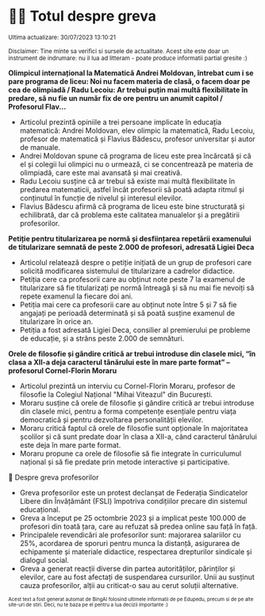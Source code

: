 # 👩‍🏫 Totul despre greva
<sub>Ultima actualizare: 30/07/2023 13:10:21</sub>

<sub>Disclaimer: Tine minte sa verifici si sursele de actualitate. Acest site este doar un instrument de indrumare: nu il lua ad litteram - poate produce informatii partial gresite :)</sub>

**Olimpicul internațional la Matematică Andrei Moldovan, întrebat cum i se pare programa de liceu: Noi nu facem materia de clasă, o facem doar pe cea de olimpiadă / Radu Lecoiu: Ar trebui puțin mai multă flexibilitate în predare, să nu fie un număr fix de ore pentru un anumit capitol / Profesorul Flav...**

- Articolul prezintă opiniile a trei persoane implicate în educația matematică: Andrei Moldovan, elev olimpic la matematică, Radu Lecoiu, profesor de matematică și Flavius Bădescu, profesor universitar și autor de manuale.
- Andrei Moldovan spune că programa de liceu este prea încărcată și că el și colegii lui olimpici nu o urmează, ci se concentrează pe materia de olimpiadă, care este mai avansată și mai creativă.
- Radu Lecoiu susține că ar trebui să existe mai multă flexibilitate în predarea matematicii, astfel încât profesorii să poată adapta ritmul și conținutul în funcție de nivelul și interesul elevilor.
- Flavius Bădescu afirmă că programa de liceu este bine structurată și echilibrată, dar că problema este calitatea manualelor și a pregătirii profesorilor.

**Petiție pentru titularizarea pe normă și desființarea repetării examenului de titularizare semnată de peste 2.000 de profesori, adresată Ligiei Deca**

- Articolul relatează despre o petiție inițiată de un grup de profesori care solicită modificarea sistemului de titularizare a cadrelor didactice.
- Petiția cere ca profesorii care au obținut note peste 7 la examenul de titularizare să fie titularizați pe normă întreagă și să nu mai fie nevoiți să repete examenul la fiecare doi ani.
- Petiția mai cere ca profesorii care au obținut note între 5 și 7 să fie angajați pe perioadă determinată și să poată susține examenul de titularizare în orice an.
- Petiția a fost adresată Ligiei Deca, consilier al premierului pe probleme de educație, și a strâns peste 2.000 de semnături.

**Orele de filosofie și gândire critică ar trebui introduse din clasele mici, “în clasa a XII-a deja caracterul tânărului este în mare parte format” – profesorul Cornel-Florin Moraru**

- Articolul prezintă un interviu cu Cornel-Florin Moraru, profesor de filosofie la Colegiul Național "Mihai Viteazul" din București.
- Moraru susține că orele de filosofie și gândire critică ar trebui introduse din clasele mici, pentru a forma competențe esențiale pentru viața democratică și pentru dezvoltarea personalității elevilor.
- Moraru critică faptul că orele de filosofie sunt opționale în majoritatea școlilor și că sunt predate doar în clasa a XII-a, când caracterul tânărului este deja în mare parte format.
- Moraru propune ca orele de filosofie să fie integrate în curriculumul național și să fie predate prin metode interactive și participative.

🏫 Despre greva profesorilor

- Greva profesorilor este un protest declanșat de Federația Sindicatelor Libere din Învățământ (FSLI) împotriva condițiilor precare din sistemul educațional.
- Greva a început pe 25 octombrie 2023 și a implicat peste 100.000 de profesori din toată țara, care au refuzat să predea online sau față în față.
- Principalele revendicări ale profesorilor sunt: majorarea salariilor cu 25%, acordarea de sporuri pentru munca la distanță, asigurarea de echipamente și materiale didactice, respectarea drepturilor sindicale și dialogul social.
- Greva a generat reacții diverse din partea autorităților, părinților și elevilor, care au fost afectați de suspendarea cursurilor. Unii au susținut cauza profesorilor, alții au criticat-o sau au cerut soluții alternative.


<sub><sub>Acest text a fost generat automat de BingAI folosind ultimele informatii de pe Edupedu, precum si de pe alte site-uri de stiri. Deci, nu te baza pe el pentru a lua decizii importante :)</sub></sub>